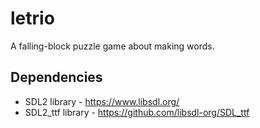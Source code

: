 # letrio
A falling-block puzzle game about making words.
## Dependencies
- SDL2 library - https://www.libsdl.org/
- SDL2_ttf library - https://github.com/libsdl-org/SDL_ttf